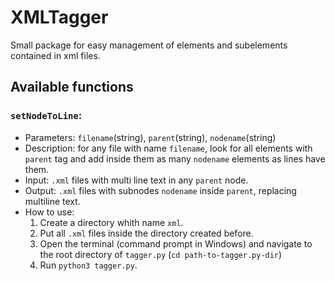 # XMLTagger

Small package for easy management of elements and subelements contained in xml files.

## Available functions

### `setNodeToLine`:
- Parameters: `filename`(string), `parent`(string), `nodename`(string)
- Description: for any file with name `filename`, look for all elements with `parent` tag and add inside them as many `nodename` elements as lines have them.
- Input: `.xml` files with multi line text in any `parent` node.
- Output: `.xml` files with subnodes `nodename` inside `parent`, replacing multiline text.
- How to use: 
    1. Create a directory whith name `xml`.
    2. Put all `.xml` files inside the directory created before.
    3. Open the terminal (command prompt in Windows) and navigate to the root directory of `tagger.py` (`cd path-to-tagger.py-dir`)
    4. Run `python3 tagger.py`.